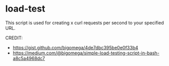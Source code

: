 # load-test

This script is used for creating x curl requests per second to your specified URL.




CREDIT:
 - https://gist.github.com/bigomega/4de7dbc395be0e0f33b4
 - https://medium.com/@bigomega/simple-load-testing-script-in-bash-a8c5a4968dc7
